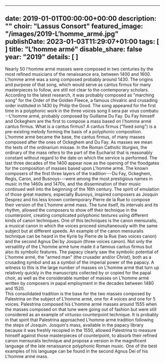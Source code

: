 
---
date: 2019-01-01T00:00:00+00:00
description: ""
choir: "Lassus Consort"
featured_image: "/images/2019-L’homme_armé.jpg"
publishDate: 2023-01-03T11:29:07+01:00
tags: [
]
title: "L’homme armé"
disable_share: false
year: "2019"
details: [
]
---
Nearly 50 l'homme armé masses were composed in two centuries by the most refined musicians of the renaissance era, between 1400 and 1600.
L'homme armé was a song composed probably around 1430. The origins and purpose of that song, which would serve as cantus firmus for many masterpieces to follow, are still not clear to the contemporary scholars. According to the latest research, it was probably composed as "marching song" for the Order of the Golden Fleece, a famous chivalric and crusading order instituted in 1430 by Philip the Good.
The song appeared for the first time in a polyphonic work in the three voices song Il sera par vous combatu --L'homme armé, probably composed by Guillame Du Fay. Du Fay himself and Ockeghem are the first to compose a mass based on l'homme armé cantus firmus. What is a cantus firmus? A cantus firmus ("fixed song") is a pre-existing melody forming the basis of a polyphonic composition. L'homme armé became the base, the cantus firmus, of many masses composed after the ones of Ockeghem and Du Fay. As masses we mean the texts of the ordinarium missae. In the Roman Catholic liturgies, the ordinary of the mass refers to the part of the Eucharist that is reasonably constant without regard to the date on which the service is performed.
The last three decades of the 1400 appear now as the opening of the floodgates for the composition of masses based upon L'homme armé. The known composers of the first three layers of the tradition---Du Fay, Ockeghem, Regis, Caron, and Busnoys---were among the most prestigious names in music in the 1460s and 1470s, and the dissemination of their music continued well into the beginning of the 16th century. The spirit of emulation of those great masters, especially Busnoys, inspired composers as Josquin Desprez and his less known contemporary Pierre de la Rue to compose their version of the L'homme armé mass.
The tune itself, its intervals and its rhythm, allowed the composers to show off their technique in the counterpoint, creating complicated polyphonic textures using different kinds of canon techniques. One of this techniques is the canon mensuralis, a musical canon in which the voices proceed simultaneously with the same subject but at different speeds.
An example of the canon mensuralis technique can be heard in the Kyrie by Pierre de la Rue (two voices canon) and the second Agnus Dei by Josquin (three voices canon).
Not only the versatility of the L'homme armè tune made it a famous cantus firmus but also its symbolic features. The papacy clearly saw the symbolic potential of L'homme armé, the "armed man" (the crusader and/or Christ), both as a crusading symbol and as a symbol of the imperial power of the papacy. A witness to this is the large number of masses on L'homme armé that turn up relatively quickly in the manuscripts collected by or copied for the papal choir, as well as the considerable number of masses on L'homme armé written by composers in papal employment in the decades between 1480 and 1520.\
This consolidated tradition is the base for the two masses composed by Palestrina on the subject of L'homme armé, one for 4 voices and one for 5 voices. Palestrina composed his L'homme armé masses around 1555 when the masses composed on that tune were going out of fashion but were still considered as an example of virtuoso counterpoint technique. It is probably in that spirit that Palestrina approached L'homme armé tradition following the steps of Josquin. Josquin's mass, available in the papacy library because it was freshly recopied in the 1550, allowed Palestrina to measure himself against those masterpieces of counterpoint, to absorb their refined canon mensuralis technique and propose a version in the magnificent language of the late renaissance polyphonic Roman music. One of the best examples of his language can be found in the second Agnus Dei of his L'homme armé mass.
